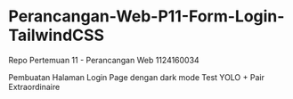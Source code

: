 # Perancangan-Web-P11-Form-Login-TailwindCSS

Repo Pertemuan 11 - Perancangan Web 1124160034

Pembuatan Halaman Login Page dengan dark mode
Test YOLO + Pair Extraordinaire
